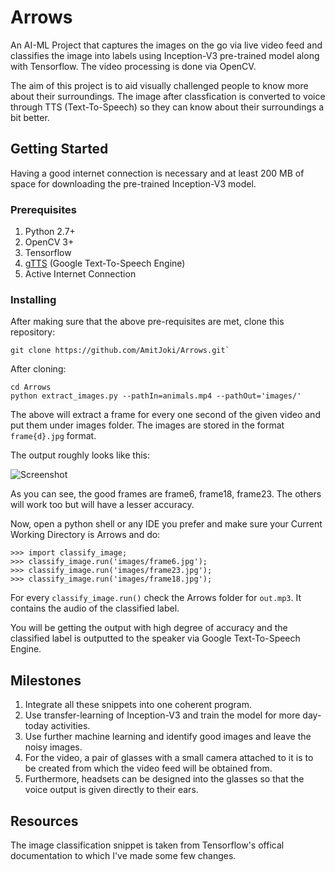 # Arrows
An AI-ML Project that captures the images on the go via live video feed and classifies the image into labels using Inception-V3 pre-trained model along with Tensorflow. The video processing is done via OpenCV.

The aim of this project is to aid visually challenged people to know more about their surroundings. The image after classfication is converted to voice through TTS (Text-To-Speech) so they can know about their surroundings a bit better.

## Getting Started

Having a good internet connection is necessary and at least 200 MB of space for downloading the pre-trained Inception-V3 model.

### Prerequisites

1. Python 2.7+
2. OpenCV 3+
3. Tensorflow
4. [gTTS](https://github.com/pndurette/gTTS) (Google Text-To-Speech Engine)
5. Active Internet Connection

### Installing

After making sure that the above pre-requisites are met, clone this repository:
```
git clone https://github.com/AmitJoki/Arrows.git`
```
After cloning:
```
cd Arrows
python extract_images.py --pathIn=animals.mp4 --pathOut='images/'
```
The above will extract a frame for every one second of the given video and put them under images folder.
The images are stored in the format `frame{d}.jpg` format.

The output roughly looks like this:

![Screenshot](https://i.imgur.com/clplbv0.png)

As you can see, the good frames are frame6, frame18, frame23. The others will work too but will have a lesser accuracy.

Now, open a python shell or any IDE you prefer and make sure your Current Working Directory is Arrows and do:

```
>>> import classify_image;
>>> classify_image.run('images/frame6.jpg');
>>> classify_image.run('images/frame23.jpg');
>>> classify_image.run('images/frame18.jpg');
```

For every `classify_image.run()` check the Arrows folder for `out.mp3`. It contains the audio of the classified label.

You will be getting the output with high degree of accuracy and the classified label is outputted to the speaker via Google Text-To-Speech Engine.

## Milestones

1. Integrate all these snippets into one coherent program.
2. Use transfer-learning of Inception-V3 and train the model for more day-today activities.
3. Use further machine learning and identify good images and leave the noisy images.
4. For the video, a pair of glasses with a small camera attached to it is to be created from which the video feed will be obtained from.
5. Furthermore, headsets can be designed into the glasses so that the voice output is given directly to their ears.


## Resources
The image classification snippet is taken from Tensorflow's offical documentation to which I've made some few changes.

